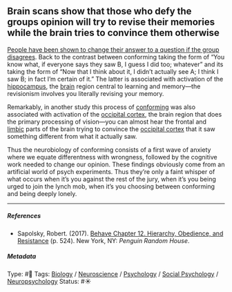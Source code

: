## Brain scans show that those who defy the groups opinion will try to revise their memories while the brain tries to convince them otherwise

[People have been shown to change their answer to a question if the group disagrees](People%20have%20been%20shown%20to%20change%20their%20answer%20to%20a%20question%20if%20the%20group%20disagrees.md). Back to the contrast between conforming taking the form of “You know what, if everyone says they saw B, I guess I did too; whatever” and its taking the form of “Now that I think about it, I didn’t actually see A; I think I saw B; in fact I’m certain of it.” The latter is associated with activation of the [hippocampus](Hippocampus.md), the [brain](Brain.md) region central to learning and memory—the revisionism involves you literally revising your memory.

Remarkably, in another study this process of [conforming](Conformity.md) was also associated with activation of the [occipital cortex](), the brain region that does the primary processing of vision—you can almost hear the frontal and [limbic](Limbic%20system.md) parts of the brain trying to convince the [occipital cortex]() that it saw something different from what it actually saw. 

Thus the neurobiology of conforming consists of a first wave of anxiety where we equate differentness with wrongness, followed by the cognitive work needed to change our opinion. These findings obviously come from an artificial world of psych experiments. Thus they’re only a faint whisper of what occurs when it’s you against the rest of the jury, when it’s you being urged to join the lynch mob, when it’s you choosing between conforming and being deeply lonely.

---

##### References

* Sapolsky, Robert. (2017). [Behave Chapter 12. Hierarchy, Obedience, and Resistance](Behave%20Chapter%2012.%20Hierarchy,%20Obedience,%20and%20Resistance.md) (p. 524). New York, NY: *Penguin Random House*. 

##### Metadata

Type: #🔴 
Tags: [Biology]() / [Neuroscience](Neuroscience.md) / [Psychology](Psychology.md) / [Social Psychology](Social%20Psychology.md) / [Neuropsychology](Neuropsychology.md) 
Status: #☀️ 
